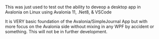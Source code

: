 This was just used to test out the ability to deveop a desktop app in Avalonia on Linux using Avalonia 11, .Net8, & VSCode

It is VERY basic foundation of the Avalonia/SimpleJournal App but with more focus on the Avalonia side without mixing in 
any WPF by accident or something.  This will not be in further development.
